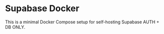 # Supabase Docker


This is a minimal Docker Compose setup for self-hosting Supabase AUTH + DB ONLY.
